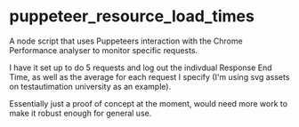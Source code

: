 # puppeteer_resource_load_times

A node script that uses Puppeteers interaction with the Chrome Performance analyser to monitor specific requests. 

I have it set up to do 5 requests and log out the indivdual Response End Time, as well as the average for each request I specify (I'm using svg assets on testautimation university as an example).

Essentially just a proof of concept at the moment, would need more work to make it robust enough for general use. 